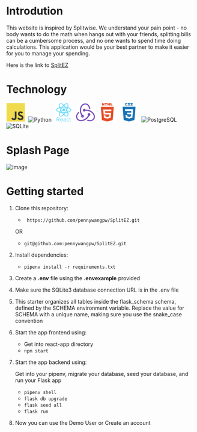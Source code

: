 # Introdution
This website is inspired by Splitwise. We understand your pain point - no body wants to do the math when hangs out with your friends, splitting bills can be a cumbersome process, and no one wants to spend time doing calculations.
This application would be your best partner to make it easier for you to manage your spending.

Here is the link to <a href="https://splitez.onrender.com/">SplitEZ</a>


# Technology

  <img src="https://github.com/devicons/devicon/blob/master/icons/javascript/javascript-original.svg" title="JavaScript" alt="JavaScript" width="50" height="50"/>&nbsp;
  <img src="https://www.vectorlogo.zone/logos/python/python-icon.svg" title="Python" alt="Python" width="50" height="50"/>&nbsp;
  <img src="https://github.com/devicons/devicon/blob/master/icons/react/react-original-wordmark.svg" title="React" alt="React" width="50" height="50"/>&nbsp;
  <img src="https://github.com/devicons/devicon/blob/master/icons/redux/redux-original.svg" title="Redux" alt="Redux" width="50" height="50"/>&nbsp;
  <img src="https://github.com/devicons/devicon/blob/master/icons/html5/html5-plain-wordmark.svg" title="HTML" alt="HTML" width="50" height="50"/>&nbsp;
  <img src="https://github.com/devicons/devicon/blob/master/icons/css3/css3-plain-wordmark.svg" title="CSS" alt="CSS" width="50" height="50"/>&nbsp;
  <img src="https://www.vectorlogo.zone/logos/postgresql/postgresql-vertical.svg" title="PostgreSQL" alt="PostgreSQL" width="50" height="50"/>&nbsp;
  <img src="https://www.vectorlogo.zone/logos/sqlite/sqlite-ar21.svg" title="SQLite" alt="SQLite" width="50" height="50"/>&nbsp;

# Splash Page

![image](https://github.com/pennywangpw/SplitEZ/assets/114206215/49601d66-3a82-497e-b1b4-a6f87e34e574)




# Getting started

1. Clone this repository:

    * ` https://github.com/pennywangpw/SplitEZ.git`

    OR

    * `git@github.com:pennywangpw/SplitEZ.git`

   
2. Install dependencies:

   * `pipenv install -r requirements.txt`

3. Create a **.env** file using the **.envexample** provided 

4. Make sure the SQLite3 database connection URL is in the .env file

5. This starter organizes all tables inside the flask_schema schema, defined by the SCHEMA environment variable. Replace the value for SCHEMA with a unique name, making sure you use the snake_case convention

6. Start the app frontend using:
   *  Get into react-app directory
   * `npm start`

7. Start the app backend using:
   
    Get into your pipenv, migrate your database, seed your database, and run your Flask app
    *  `pipenv shell`
    *  `flask db upgrade`
    *  `flask seed all`
    *  `flask run`
   
9. Now you can use the Demo User or Create an account

